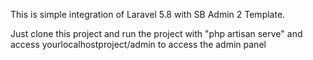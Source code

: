 This is simple integration of Laravel 5.8 with SB Admin 2 Template.

Just clone this project and run the project with "php artisan serve" and access yourlocalhostproject/admin to access the admin panel